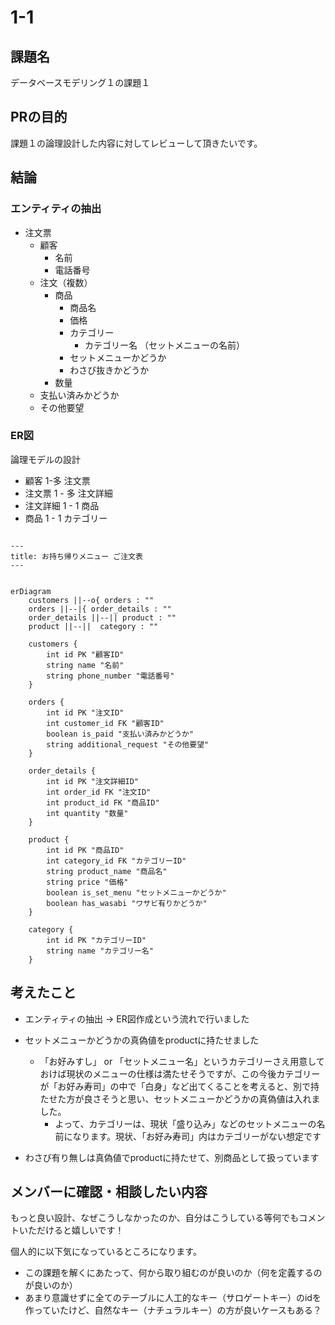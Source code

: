 # 1-1
## 課題名
データベースモデリング１の課題１
## PRの目的
課題１の論理設計した内容に対してレビューして頂きたいです。

## 結論

### エンティティの抽出
- 注文票
    - 顧客
        - 名前
        - 電話番号
    - 注文（複数）
        - 商品
            - 商品名
            - 価格
            - カテゴリー
                - カテゴリー名 （セットメニューの名前）
            - セットメニューかどうか
            - わさび抜きかどうか
        - 数量
    - 支払い済みかどうか
    - その他要望



### ER図
論理モデルの設計
- 顧客 1-多 注文票
- 注文票 1 - 多 注文詳細
- 注文詳細 1 - 1 商品
- 商品 1 - 1 カテゴリー




```mermaid

---
title: お持ち帰りメニュー ご注文表
---


erDiagram
    customers ||--o{ orders : ""
    orders ||--|{ order_details : ""
    order_details ||--|| product : ""
    product ||--||  category : ""

    customers {
        int id PK "顧客ID"
        string name "名前"
        string phone_number "電話番号"
    }

    orders {
        int id PK "注文ID"
        int customer_id FK "顧客ID"
        boolean is_paid "支払い済みかどうか"
        string additional_request "その他要望"
    }

    order_details {
        int id PK "注文詳細ID"
        int order_id FK "注文ID"
        int product_id FK "商品ID"
        int quantity "数量"
    }

    product {
        int id PK "商品ID"
        int category_id FK "カテゴリーID"
        string product_name "商品名"
        string price "価格"
        boolean is_set_menu "セットメニューかどうか"
        boolean has_wasabi "ワサビ有りかどうか"
    }

    category {
        int id PK "カテゴリーID"
        string name "カテゴリー名"
    }
```

## 考えたこと

- エンティティの抽出 → ER図作成という流れで行いました

- セットメニューかどうかの真偽値をproductに持たせました
    -  「お好みすし」 or 「セットメニュー名」というカテゴリーさえ用意しておけば現状のメニューの仕様は満たせそうですが、この今後カテゴリーが「お好み寿司」の中で「白身」など出てくることを考えると、別で持たせた方が良さそうと思い、セットメニューかどうかの真偽値は入れました。
        - よって、カテゴリーは、現状「盛り込み」などのセットメニューの名前になります。現状、「お好み寿司」内はカテゴリーがない想定です
- わさび有り無しは真偽値でproductに持たせて、別商品として扱っています


## メンバーに確認・相談したい内容
もっと良い設計、なぜこうしなかったのか、自分はこうしている等何でもコメントいただけると嬉しいです！


個人的に以下気になっているところになります。
- この課題を解くにあたって、何から取り組むのが良いのか（何を定義するのが良いのか）
- あまり意識せずに全てのテーブルに人工的なキー（サロゲートキー）のidを作っていたけど、自然なキー（ナチュラルキー）の方が良いケースもある？

